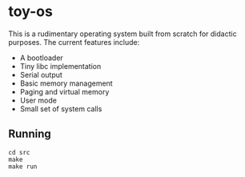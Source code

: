 toy-os
===

This is a rudimentary operating system built from scratch for didactic purposes. The current features include:

* A bootloader
* Tiny libc implementation
* Serial output
* Basic memory management
* Paging and virtual memory 
* User mode
* Small set of system calls

Running
-------

```
cd src
make
make run
```
